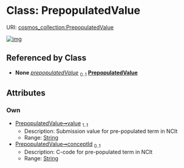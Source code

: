 
# Class: PrepopulatedValue



URI: [cosmos_collection:PrepopulatedValue](https://www.cdisc.org/cosmos/collection_v1.0PrepopulatedValue)


[![img](https://yuml.me/diagram/nofunky;dir:TB/class/[DataCollectionItem]++-%20prepopulatedValue%200..1>[PrepopulatedValue&#124;value:string;conceptId:string%20%3F],[DataCollectionItem])](https://yuml.me/diagram/nofunky;dir:TB/class/[DataCollectionItem]++-%20prepopulatedValue%200..1>[PrepopulatedValue&#124;value:string;conceptId:string%20%3F],[DataCollectionItem])

## Referenced by Class

 *  **None** *[prepopulatedValue](prepopulatedValue.md)*  <sub>0..1</sub>  **[PrepopulatedValue](PrepopulatedValue.md)**

## Attributes


### Own

 * [PrepopulatedValue➞value](PrepopulatedValue_value.md)  <sub>1..1</sub>
     * Description: Submission value for pre-populated term in NCIt
     * Range: [String](types/String.md)
 * [PrepopulatedValue➞conceptId](PrepopulatedValue_conceptId.md)  <sub>0..1</sub>
     * Description: C-code for pre-populated term in NCIt
     * Range: [String](types/String.md)
